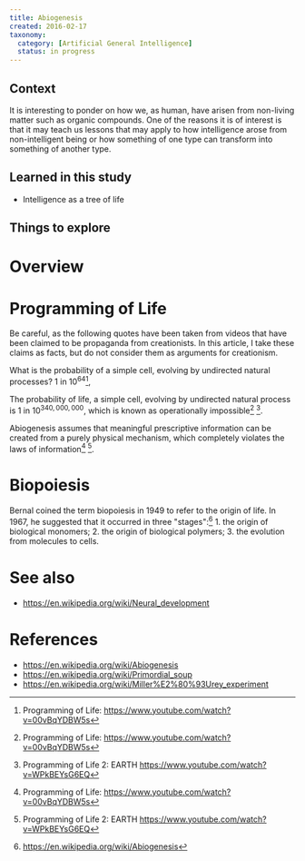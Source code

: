 ```yaml
---
title: Abiogenesis
created: 2016-02-17
taxonomy:
  category: [Artificial General Intelligence]
  status: in progress
---
```


## Context
It is interesting to ponder on how we, as human, have arisen from non-living matter such as organic compounds. One of the reasons it is of interest is that it may teach us lessons that may apply to how intelligence arose from non-intelligent being or how something of one type can transform into something of another type.

## Learned in this study
* Intelligence as a tree of life

## Things to explore

# Overview

# Programming of Life
Be careful, as the following quotes have been taken from videos that have been claimed to be propaganda from creationists. In this article, I take these claims as facts, but do not consider them as arguments for creationism.

What is the probability of a simple cell, evolving by undirected natural processes? $1$ in $10^{64}$[^1],

The probability of life, a simple cell, evolving by undirected natural process is $1$ in $10^{340,000,000}$, which is known as operationally impossible[^1] [^2].

Abiogenesis assumes that meaningful prescriptive information can be created from a purely physical mechanism, which completely violates the laws of information[^1] [^2].

# Biopoiesis
Bernal coined the term biopoiesis in 1949 to refer to the origin of life. In 1967, he suggested that it occurred in three "stages":[^3]
	1. the origin of biological monomers;
	2. the origin of biological polymers;
	3. the evolution from molecules to cells.

# See also
* https://en.wikipedia.org/wiki/Neural_development

# References
[^1]: Programming of Life: https://www.youtube.com/watch?v=00vBqYDBW5s
[^2]: Programming of Life 2: EARTH https://www.youtube.com/watch?v=WPkBEYsG6EQ
[^3]: https://en.wikipedia.org/wiki/Abiogenesis

* https://en.wikipedia.org/wiki/Abiogenesis
* https://en.wikipedia.org/wiki/Primordial_soup
* https://en.wikipedia.org/wiki/Miller%E2%80%93Urey_experiment
